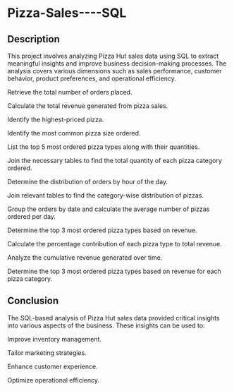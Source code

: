 # Pizza-Sales----SQL
<h2>Description</h2>

<p>This project involves analyzing Pizza Hut sales data using SQL to extract meaningful insights and improve business decision-making processes. The analysis covers various dimensions such as sales performance, customer behavior, product preferences, and operational efficiency.</p>


<p>Retrieve the total number of orders placed.</p>
<p>Calculate the total revenue generated from pizza sales.</p>
<p>Identify the highest-priced pizza.</p>
<p>Identify the most common pizza size ordered.</p>
<p>List the top 5 most ordered pizza types along with their quantities.</p>
<p>Join the necessary tables to find the total quantity of each pizza category ordered.</p>
<p>Determine the distribution of orders by hour of the day.</p>
<p>Join relevant tables to find the category-wise distribution of pizzas.</p>
<p>Group the orders by date and calculate the average number of pizzas ordered per day.</p>
<p>Determine the top 3 most ordered pizza types based on revenue.</p>
<p>Calculate the percentage contribution of each pizza type to total revenue.</p>
<p>Analyze the cumulative revenue generated over time.</p>
<p>Determine the top 3 most ordered pizza types based on revenue for each pizza category.</p>

<h2>Conclusion</h2>
<p>The SQL-based analysis of Pizza Hut sales data provided critical insights into various aspects of the business. These insights can be used to:</p>

<p>Improve inventory management.</p>
<p>Tailor marketing strategies.</p>
<p>Enhance customer experience.</p>
<p>Optimize operational efficiency.</p>

